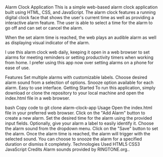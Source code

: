 Alarm Clock Application This is a simple web-based alarm clock application built using HTML, CSS, and JavaScript.
The alarm clock features a running digital clock face that shows the user's current time as well as providing a interactive alarm feature. 
The user is able to select a time for the alarm to go off and can set or cancel the alarm.

When the set alarm time is reached, the web plays an audible alarm as well as displaying visual indicator of the alarm.

I use this alarm clock web daily, keeping it open in a web browser to set alarms for meeting reminders or setting productivity timers when working from home.
I prefer using this app now over setting alarms on a phone for ease of use.

Features Set multiple alarms with customizable labels. Choose desired alarm sound from a selection of options.
Snooze option available for each alarm. Easy to use interface. Getting Started To run this application, simply 
download or clone the repository to your local machine and open the index.html file in a web browser.

bash Copy code to git clone alarm-clock-app Usage Open the index.html file in your preferred web browser. 
Click on the "Add Alarm" button to create a new alarm. Set the desired time for the alarm using the provided input fields. Optionally, give your alarm a label to easily identify it. 
Choose the alarm sound from the dropdown menu. Click on the "Save" button to set the alarm. Once the alarm time is reached, the alarm will trigger with the selected sound. 
You can choose to snooze the alarm for a specified duration or dismiss it completely. Technologies Used HTML5 CSS3 JavaScript Credits Alarm sounds provided by RINGTONE.org..
